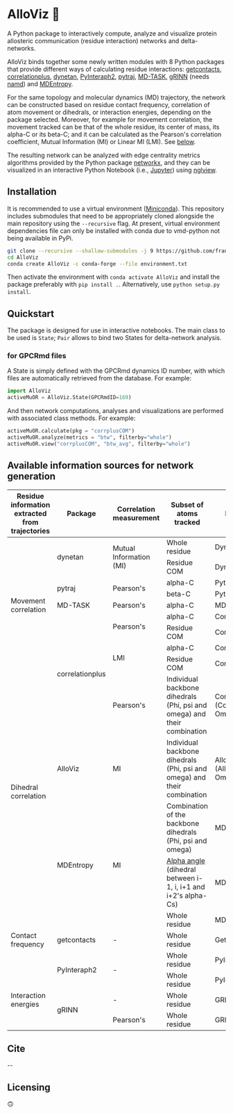 <!-- [![PyPI - Python Version](https://img.shields.io/pypi/pyversions/correlationplus)](https://pypi.org/project/correlationplus/)
[![PyPI](https://img.shields.io/pypi/v/correlationplus)](https://pypi.org/project/correlationplus/)
[![install with bioconda](https://img.shields.io/badge/install%20with-bioconda-brightgreen.svg?style=flat)](http://bioconda.github.io/recipes/correlationplus/README.html)
[![Open Source License: GPL v3](https://img.shields.io/badge/License-LGPLv3-blue.svg)](https://opensource.org/licenses/LGPL-3.0)
[![Doc](https://readthedocs.org/projects/correlationplus/badge/?version=latest)](http://correlationplus.readthedocs.org/en/latest/#)
[![Docker Image Version (tag latest semver)](https://img.shields.io/docker/v/structuraldynamicslab/correlationplus/latest)](https://hub.docker.com/repository/docker/structuraldynamicslab/correlationplus)
![Conda](https://img.shields.io/conda/pn/bioconda/correlationplus)
[![SWH](https://archive.softwareheritage.org/badge/origin/https://github.com/tekpinar/correlationplus/)](https://archive.softwareheritage.org/browse/origin/?origin_url=https://github.com/tekpinar/correlationplus) -->

# AlloViz 🔭

A Python package to interactively compute, analyze and visualize protein allosteric communication (residue interaction) networks and delta-networks.

AlloViz binds together some newly written modules with 8 Python packages that provide different ways of calculating residue interactions: [getcontacts](https://github.com/getcontacts/getcontacts), [correlationplus](https://github.com/tekpinar/correlationplus), [dynetan](https://github.com/melomcr/dynetan), [PyInteraph2](https://github.com/ELELAB/pyinteraph2), [pytraj](https://github.com/Amber-MD/pytraj), [MD-TASK](https://github.com/RUBi-ZA/MD-TASK), [gRINN](https://bitbucket.org/onursercinoglu/grinn) (needs [namd](https://www.ks.uiuc.edu/Research/namd/)) and [MDEntropy](https://github.com/msmbuilder/mdentropy).

<!-- [g_correlation](https://www.mpinat.mpg.de/grubmueller/g_correlation), [GSAtools](https://github.com/AllosterIt/GSAtools) -->

For the same topology and molecular dynamics (MD) trajectory, the network can be constructed based on residue contact frequency, correlation of atom movement or dihedrals, or interaction energies, depending on the package selected. Moreover, for example for movement correlation, the movement tracked can be that of the whole residue, its center of mass, its alpha-C or its beta-C; and it can be calculated as the Pearson's correlation coefficient, Mutual Information (MI) or Linear MI (LMI). See [below](#available-information-sources-for-network-generation).

The resulting network can be analyzed with edge centrality metrics algorithms provided by the Python package [networkx](https://github.com/networkx/networkx), and they can be visualized in an interactive Python Notebook (i.e., [Jupyter](https://jupyter.org/)) using [nglview](https://github.com/nglviewer/nglview).

## Installation

It is recommended to use a virtual environment ([Miniconda](https://docs.conda.io/en/latest/miniconda.html)). This repository includes submodules that need to be appropriately cloned alongside the main repository using the `--recursive` flag. At present, virtual environment dependencies file can only be installed with conda due to vmd-python not being available in PyPi.

```bash
git clone --recursive --shallow-submodules -j 9 https://github.com/frannerin/AlloViz
cd AlloViz
conda create AlloViz -c conda-forge --file environment.txt
```

Then activate the environment with `conda activate AlloViz` and install the package preferably with `pip install .`. Alternatively, use `python setup.py install`.

## Quickstart

The package is designed for use in interactive notebooks. The main class to be used is `State`; `Pair` allows to bind two States for delta-network analysis.

### for GPCRmd files

A State is simply defined with the GPCRmd dynamics ID number, with which files are automatically retrieved from the database. For example:

```python
import AlloViz
activeMuOR = AlloViz.State(GPCRmdID=169)
```

And then network computations, analyses and visualizations are performed with associated class methods. For example:

```python
activeMuOR.calculate(pkg = "corrplusCOM")
activeMuOR.analyze(metrics = "btw", filterby="whole")
activeMuOR.view("corrplusCOM", "btw_avg", filterby="whole")
```

## Available information sources for network generation

<!-- https://www.tablesgenerator.com/html_tables
https://github.com/msmbuilder/msmbuilder/blob/515fd5c27836c797692d600216b5eb224dfc1c5d/msmbuilder/featurizer/featurizer.py#L802
 -->

<table>
<thead>
  <tr>
    <th>Residue information extracted from trajectories</th>
    <th>Package</th>
    <th>Correlation measurement</th>
    <th>Subset of atoms tracked</th>
    <th>Name in AlloViz</th>
  </tr>
</thead>
<tbody>
  <tr>
    <td rowspan="9">Movement correlation</td>
    <td rowspan="2">dynetan</td>
    <td rowspan="2">Mutual Information (MI)</td>
    <td>Whole residue</td>
    <td>Dynetan</td>
  </tr>
  <tr>
    <td>Residue COM</td>
    <td>DynetanCOM</td>
  </tr>
  <tr>
    <td rowspan="2">pytraj</td>
    <td rowspan="2">Pearson's</td>
    <td>alpha-C</td>
    <td>PytrajCA</td>
  </tr>
  <tr>
    <td>beta-C</td>
    <td>PytrajCB</td>
  </tr>
  <tr>
    <td>MD-TASK</td>
    <td>Pearson's</td>
    <td>alpha-C</td>
    <td>MDTASK</td>
  </tr>
  <tr>
    <td rowspan="5">correlationplus</td>
    <td rowspan="2">Pearson's</td>
    <td>alpha-C</td>
    <td>Corrplus</td>
  </tr>
  <tr>
    <td>Residue COM</td>
    <td>CorrplusCOM</td>
  </tr>
  <tr>
    <td rowspan="2">LMI</td>
    <td>alpha-C</td>
    <td>CorrplusLMI</td>
  </tr>
  <tr>
    <td>Residue COM</td>
    <td>CorrplusCOMLMI</td>
  </tr>
  <tr>
    <td rowspan="4">Dihedral correlation</td>
    <td>Pearson's</td>
    <td>Individual backbone dihedrals (Phi, psi and omega) and their combination</td>
    <td>CorrplusDihs (Corrplus[Psi, Phi, Omega])</td>
  </tr>
  <tr>
    <td>AlloViz</td>
    <td>MI</td>
    <td>Individual backbone dihedrals (Phi, psi and omega) and their combination</td>
    <td>AlloVizDihs (AlloViz[Psi, Phi, Omega])</td>
  </tr>
  <tr>
    <td rowspan="3">MDEntropy</td>
    <td rowspan="3">MI</td>
    <td>Combination of the backbone dihedrals (Phi, psi and omega)</td>
    <td>MDEntropyDihs</td>
  </tr>
  <tr>
    <td><a href="https://github.com/msmbuilder/msmbuilder/blob/515fd5c27836c797692d600216b5eb224dfc1c5d/msmbuilder/featurizer/featurizer.py#L802">Alpha angle</a> (dihedral between i-1, i, i+1 and i+2's alpha-Cs)</td>
    <td>MDEntropyAlphaAngle</td>
  </tr>
  <tr>
    <td rowspan="3">Contact frequency<br></td>
    <td>Whole residue</td>
    <td>MDEntropyContacts</td>
  </tr>
  <tr>
    <td>getcontacts</td>
    <td>-</td>
    <td>Whole residue</td>
    <td>Getcontacts</td>
  </tr>
  <tr>
    <td rowspan="2">PyInteraph2</td>
    <td rowspan="2">-</td>
    <td>Whole residue</td>
    <td>PyInteraph</td>
  </tr>
  <tr>
    <td rowspan="3">Interaction energies</td>
    <td>Whole residue</td>
    <td>PyInteraphEne</td>
  </tr>
  <tr>
    <td rowspan="2">gRINN</td>
    <td>-</td>
    <td>Whole residue</td>
    <td>GRINN</td>
  </tr>
  <tr>
    <td>Pearson's</td>
    <td>Whole residue</td>
    <td>GRINNcorr</td>
  </tr>
</tbody>
</table>

## Cite
--

## Licensing
:upside_down_face:

